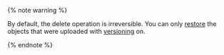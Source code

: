 {% note warning %}

By default, the delete operation is irreversible. You can only [restore](../../storage/operations/objects/restore-object-version.md) the objects that were uploaded with [versioning](../../storage/concepts/versioning.md) on.

{% endnote %}